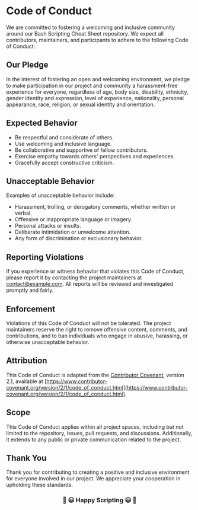# Code of Conduct

We are committed to fostering a welcoming and inclusive community around our Bash Scripting Cheat Sheet repository. We expect all contributors, maintainers, and participants to adhere to the following Code of Conduct:

## Our Pledge

In the interest of fostering an open and welcoming environment, we pledge to make participation in our project and community a harassment-free experience for everyone, regardless of age, body size, disability, ethnicity, gender identity and expression, level of experience, nationality, personal appearance, race, religion, or sexual identity and orientation.

## Expected Behavior

- Be respectful and considerate of others.
- Use welcoming and inclusive language.
- Be collaborative and supportive of fellow contributors.
- Exercise empathy towards others' perspectives and experiences.
- Gracefully accept constructive criticism.

## Unacceptable Behavior

Examples of unacceptable behavior include:

- Harassment, trolling, or derogatory comments, whether written or verbal.
- Offensive or inappropriate language or imagery.
- Personal attacks or insults.
- Deliberate intimidation or unwelcome attention.
- Any form of discrimination or exclusionary behavior.

## Reporting Violations

If you experience or witness behavior that violates this Code of Conduct, please report it by contacting the project maintainers at [contact@example.com](mailto:contact@example.com). All reports will be reviewed and investigated promptly and fairly.

## Enforcement

Violations of this Code of Conduct will not be tolerated. The project maintainers reserve the right to remove offensive content, comments, and contributions, and to ban individuals who engage in abusive, harassing, or otherwise unacceptable behavior.

## Attribution

This Code of Conduct is adapted from the [Contributor Covenant](https://www.contributor-covenant.org), version 2.1, available at [https://www.contributor-covenant.org/version/2/1/code_of_conduct.html](https://www.contributor-covenant.org/version/2/1/code_of_conduct.html).

## Scope

This Code of Conduct applies within all project spaces, including but not limited to the repository, issues, pull requests, and discussions. Additionally, it extends to any public or private communication related to the project.

## Thank You

Thank you for contributing to creating a positive and inclusive environment for everyone involved in our project. We appreciate your cooperation in upholding these standards.

<h3 align='center'>🎉 😃 Happy Scripting 😃 🎉 </h3>